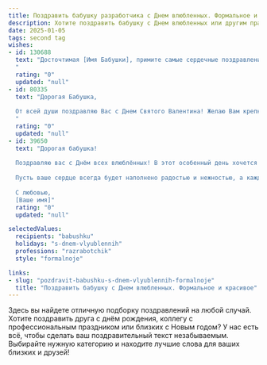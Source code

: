 ```yaml
---
title: Поздравить бабушку разработчика с Днем влюбленных. Формальное и красивое
description: Хотите поздравить бабушку с Днем влюбленных или другим праздником? Наш ИИ создаст незабываемое поздравление, а вы обязательно выделитесь среди других.  
date: 2025-01-05
tags: second tag
wishes:
- id: 130688
  text: "Досточтимая [Имя Бабушки], примите самые сердечные поздравления с Днём святого Валентина!  Пусть этот день, посвящённый любви и нежности, наполнит Вашу жизнь теплом и радостью. Желаю Вам крепкого здоровья, душевного спокойствия и благополучия.  Пусть любовь и забота окружают Вас всегда. С уважением, [Ваше Имя/Название компании].
  "
  rating: "0"
  updated: "null"
- id: 80335
  text: "Дорогая Бабушка,
  
  От всей души поздравляю Вас с Днем Святого Валентина! Желаю Вам крепкого здоровья,  светлых,  радостных дней,  окруженных любовью,  заботой и вниманием родных. Пусть Ваша жизнь будет наполнена счастьем,  а сердце всегда бьется  в такт с любовью и  радостью.
  "
  rating: "0"
  updated: "null"
- id: 39650
  text: "Дорогая бабушка!
  
  Поздравляю вас с Днём всех влюблённых! В этот особенный день хочется выразить свою безмерную любовь и благодарность за вашу мудрость, заботу и теплоту. Вы – наш семейный оплот и источник вдохновения.
  
  Пусть ваше сердце всегда будет наполнено радостью и нежностью, а каждый миг приносит счастье и гармонию. Желаю вам здоровья, светлых воспоминаний и много-много любви вокруг!
  
  С любовью,
  [Ваше имя]"
  rating: "0"
  updated: "null"

selectedValues:
  recipients: "babushku"
  holidays: "s-dnem-vlyublennih"
  professions: "razrabotchik"
  style: "formalnoje"

links:
- slug: "pozdravit-babushku-s-dnem-vlyublennih-formalnoje"
  title: "Поздравить бабушку с Днем влюбленных. Формальное и красивое"
---
```


Здесь вы найдете отличную подборку поздравлений на любой случай.
Хотите поздравить друга с днём рождения, коллегу с профессиональным праздником или близких с Новым годом? У нас есть всё, чтобы сделать ваш поздравительный текст незабываемым. Выбирайте нужную категорию и находите лучшие слова для ваших близких и друзей!
